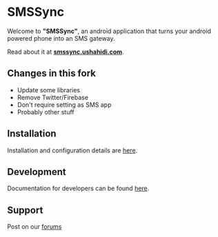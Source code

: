# SMSSync

Welcome to **"SMSSync"**, an android application that turns your android powered phone into an SMS gateway.

Read about it at **[smssync.ushahidi.com](http://smssync.ushahidi.com/)**.

## Changes in this fork
* Update some libraries
* Remove Twitter/Firebase
* Don't require setting as SMS app
* Probably other stuff

## Installation

Installation and configuration details are [here][1].

## Development

Documentation for developers can be found [here][2].

## Support

Post on our [forums][3]

[1]: http://smssync.ushahidi.com/configure/
[2]: http://smssync.ushahidi.com/developers/
[3]: https://wiki.ushahidi.com/pages/viewpage.action?pageId=8357140
